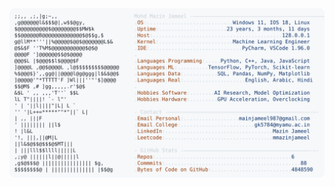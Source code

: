 <picture>
  <source srcset="https://raw.githubusercontent.com/mmazinjameel/mmazinjameel/main/dark_mode.svg?v=1739708244" media="(prefers-color-scheme: dark)">
  <img src="https://raw.githubusercontent.com/mmazinjameel/mmazinjameel/main/light_mode.svg?v=1739708244">
</picture>

